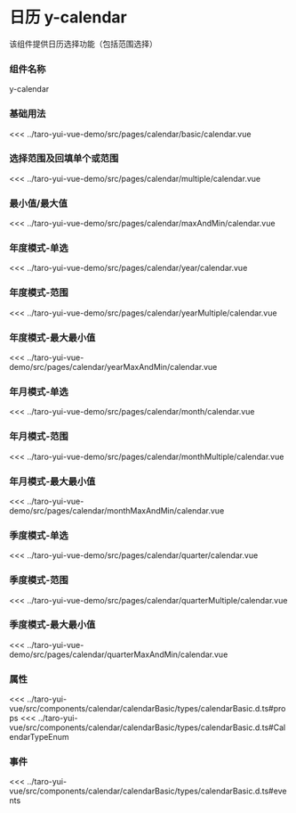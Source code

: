 # 日历 y-calendar

该组件提供日历选择功能（包括范围选择）

### 组件名称

y-calendar

### 基础用法

<ClientOnly>
  <demo-block url="/pages/calendar/basic/calendar">
<<< ../taro-yui-vue-demo/src/pages/calendar/basic/calendar.vue
  </demo-block>
</ClientOnly>

### 选择范围及回填单个或范围

<ClientOnly>
  <demo-block url="/pages/calendar/multiple/calendar">
<<< ../taro-yui-vue-demo/src/pages/calendar/multiple/calendar.vue
  </demo-block>
</ClientOnly>

### 最小值/最大值

<ClientOnly>
  <demo-block url="/pages/calendar/maxAndMin/calendar">
<<< ../taro-yui-vue-demo/src/pages/calendar/maxAndMin/calendar.vue
  </demo-block>
</ClientOnly>

### 年度模式-单选

<ClientOnly>
  <demo-block url="/pages/calendar/year/calendar">
<<< ../taro-yui-vue-demo/src/pages/calendar/year/calendar.vue
  </demo-block>
</ClientOnly>

### 年度模式-范围

<ClientOnly>
  <demo-block url="/pages/calendar/yearMultiple/calendar">
<<< ../taro-yui-vue-demo/src/pages/calendar/yearMultiple/calendar.vue
  </demo-block>
</ClientOnly>

### 年度模式-最大最小值

<ClientOnly>
  <demo-block url="/pages/calendar/yearMaxAndMin/calendar">
<<< ../taro-yui-vue-demo/src/pages/calendar/yearMaxAndMin/calendar.vue
  </demo-block>
</ClientOnly>

### 年月模式-单选

<ClientOnly>
  <demo-block url="/pages/calendar/month/calendar">
<<< ../taro-yui-vue-demo/src/pages/calendar/month/calendar.vue
  </demo-block>
</ClientOnly>

### 年月模式-范围

<ClientOnly>
  <demo-block url="/pages/calendar/monthMultiple/calendar">
<<< ../taro-yui-vue-demo/src/pages/calendar/monthMultiple/calendar.vue
  </demo-block>
</ClientOnly>

### 年月模式-最大最小值

<ClientOnly>
  <demo-block url="/pages/calendar/monthMaxAndMin/calendar">
<<< ../taro-yui-vue-demo/src/pages/calendar/monthMaxAndMin/calendar.vue
  </demo-block>
</ClientOnly>

### 季度模式-单选

<ClientOnly>
  <demo-block url="/pages/calendar/quarter/calendar">
<<< ../taro-yui-vue-demo/src/pages/calendar/quarter/calendar.vue
  </demo-block>
</ClientOnly>

### 季度模式-范围

<ClientOnly>
  <demo-block url="/pages/calendar/quarterMultiple/calendar">
<<< ../taro-yui-vue-demo/src/pages/calendar/quarterMultiple/calendar.vue
  </demo-block>
</ClientOnly>

### 季度模式-最大最小值

<ClientOnly>
  <demo-block url="/pages/calendar/quarterMaxAndMin/calendar">
<<< ../taro-yui-vue-demo/src/pages/calendar/quarterMaxAndMin/calendar.vue
  </demo-block>
</ClientOnly>

### 属性

<<< ../taro-yui-vue/src/components/calendar/calendarBasic/types/calendarBasic.d.ts#props
<<< ../taro-yui-vue/src/components/calendar/calendarBasic/types/calendarBasic.d.ts#CalendarTypeEnum

### 事件

<<< ../taro-yui-vue/src/components/calendar/calendarBasic/types/calendarBasic.d.ts#events
